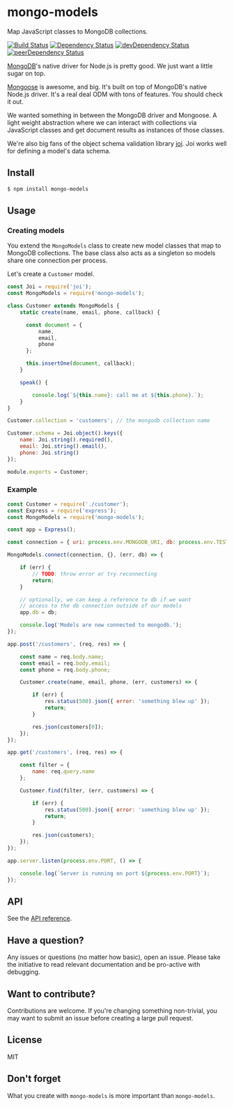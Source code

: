 # mongo-models

Map JavaScript classes to MongoDB collections.

[![Build Status](https://img.shields.io/travis/jedireza/mongo-models.svg)](https://travis-ci.org/jedireza/mongo-models)
[![Dependency Status](https://img.shields.io/david/jedireza/mongo-models.svg)](https://david-dm.org/jedireza/mongo-models)
[![devDependency Status](https://img.shields.io/david/dev/jedireza/mongo-models.svg)](https://david-dm.org/jedireza/mongo-models#info=devDependencies)
[![peerDependency Status](https://img.shields.io/david/peer/jedireza/mongo-models.svg)](https://david-dm.org/jedireza/mongo-models#info=peerDependencies)

[MongoDB](https://github.com/mongodb/node-mongodb-native)'s native driver for
Node.js is pretty good. We just want a little sugar on top.

[Mongoose](http://mongoosejs.com/) is awesome, and big. It's built on top of
MongoDB's native Node.js driver. It's a real deal ODM with tons of features.
You should check it out.

We wanted something in between the MongoDB driver and Mongoose. A light weight
abstraction where we can interact with collections via JavaScript classes and
get document results as instances of those classes.

We're also big fans of the object schema validation library
[joi](https://github.com/hapijs/joi). Joi works well for defining a model's
data schema.


## Install

```bash
$ npm install mongo-models
```


## Usage

### Creating models

You extend the `MongoModels` class to create new model classes that map to
MongoDB collections. The base class also acts as a singleton so models share
one connection per process.

Let's create a `Customer` model.

```js
const Joi = require('joi');
const MongoModels = require('mongo-models');

class Customer extends MongoModels {
    static create(name, email, phone, callback) {

      const document = {
          name,
          email,
          phone
      };

      this.insertOne(document, callback);
    }

    speak() {

        console.log(`${this.name}: call me at ${this.phone}.`);
    }
}

Customer.collection = 'customers'; // the mongodb collection name

Customer.schema = Joi.object().keys({
    name: Joi.string().required(),
    email: Joi.string().email(),
    phone: Joi.string()
});

module.exports = Customer;
```

### Example

```js
const Customer = require('./customer');
const Express = require('express');
const MongoModels = require('mongo-models');

const app = Express();

const connection = { uri: process.env.MONGODB_URI, db: process.env.TEST_DATABASE };

MongoModels.connect(connection, {}, (err, db) => {

    if (err) {
        // TODO: throw error or try reconnecting
        return;
    }

    // optionally, we can keep a reference to db if we want
    // access to the db connection outside of our models
    app.db = db;

    console.log('Models are now connected to mongodb.');
});

app.post('/customers', (req, res) => {

    const name = req.body.name;
    const email = req.body.email;
    const phone = req.body.phone;

    Customer.create(name, email, phone, (err, customers) => {

        if (err) {
            res.status(500).json({ error: 'something blew up' });
            return;
        }

        res.json(customers[0]);
    });
});

app.get('/customers', (req, res) => {

    const filter = {
        name: req.query.name
    };

    Customer.find(filter, (err, customers) => {

        if (err) {
            res.status(500).json({ error: 'something blew up' });
            return;
        }

        res.json(customers);
    });
});

app.server.listen(process.env.PORT, () => {

    console.log(`Server is running on port ${process.env.PORT}`);
});
```


## API

See the [API reference](https://github.com/jedireza/mongo-models/blob/master/API.md).


## Have a question?

Any issues or questions (no matter how basic), open an issue. Please take the
initiative to read relevant documentation and be pro-active with debugging.


## Want to contribute?

Contributions are welcome. If you're changing something non-trivial, you may
want to submit an issue before creating a large pull request.


## License

MIT


## Don't forget

What you create with `mongo-models` is more important than `mongo-models`.
